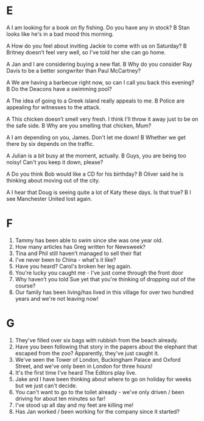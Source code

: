 # E
A I am looking for a book on fly fishing. Do you have any in stock?
B Stan looks like he's in a bad mood this morning.

A How do you feel about inviting Jackie to come with us on Saturday?
B Britney doesn’t feel very well, so I've told her she can go home.

A Jan and I are considering buying a new flat.
B Why do you consider Ray Davis to be a better songwriter than Paul McCartney?

A We are having a barbecue right now, so can I call you back this evening?
B Do the Deacons have a swimming pool?

A The idea of going to a Greek island really appeals to me.
B Police are appealing for witnesses to the attack.

A This chicken doesn’t smell very fresh. I think I'll throw it away just to be on the safe side.
B Why are you smelling that chicken, Mum?

A I am depending on you, James. Don't let me down!
B Whether we get there by six depends on the traffic.

A Julian is a bit busy at the moment, actually.
B Guys, you are being too noisy! Can't you keep it down, please?

A Do you think Bob would like a CD for his birthday?
B Oliver said he is thinking about moving out of the city.

A I hear that Doug is seeing quite a lot of Katy these days. Is that true?
B I see Manchester United lost again.

# F
1. Tammy has been able to swim since she was one year old.
2. How many articles has Greg written for Newsweek?
3. Tina and Phil still haven’t managed to sell their flat
4. I've never been to China - what's it like?
5. Have you heard? Carol's broken her leg again.
6. You're lucky you caught me - I've just come through the front door
7. Why haven’t you told Sue yet that you're thinking of dropping out of the course?
8. Our family has been living/has lived in this village for over two hundred years and we're not leaving now!

# G
1. They've filled over six bags with rubbish from the beach already.
2. Have you been following that story in the papers about the elephant that escaped from the zoo? Apparently, they've just caught it.
3. We've seen the Tower of London, Buckingham Palace and Oxford Street, and we've only been in London for three hours!
4. It's the first time I've heard The Editors play live.
5. Jake and I have been thinking about where to go on holiday for weeks but we just can't decide.
6. You can't want to go to the toilet already - we've only driven / been driving for about ten minutes so far!
7. I've stood up all day and my feet are killing me!
8. Has Jan worked / been working for the company since it started?
